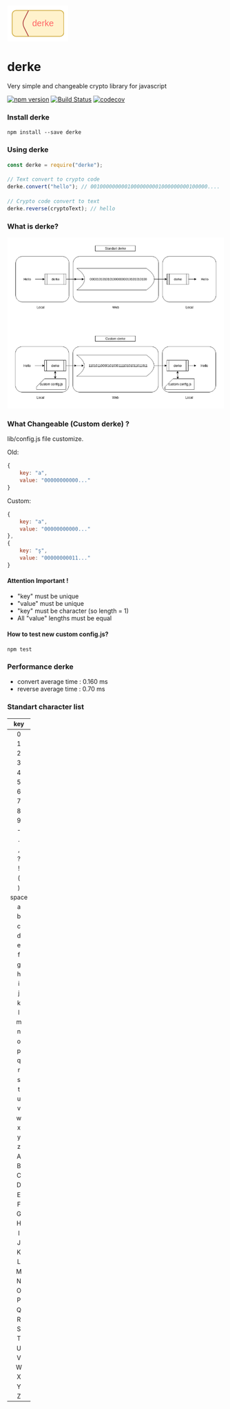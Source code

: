 [![derke](./content/derke-logo.png)](https://github.com/veysel/derke)

# derke

Very simple and changeable crypto library for javascript

[![npm version](https://badge.fury.io/js/derke.svg)](https://www.npmjs.com/package/derke)
[![Build Status](https://travis-ci.com/veysel/derke.svg?branch=master)](https://travis-ci.com/veysel/derke)
[![codecov](https://codecov.io/gh/veysel/derke/branch/master/graph/badge.svg)](https://codecov.io/gh/veysel/derke)

### Install derke

```
npm install --save derke
```

### Using derke

```javascript
const derke = require("derke");

// Text convert to crypto code
derke.convert("hello"); // 00100000000010000000001000000000100000....

// Crypto code convert to text
derke.reverse(cryptoText); // hello
```

### What is derke?
![diagram](./content/derke-diagram.png)

### What Changeable (Custom derke) ?
lib/config.js file customize.

Old:
```js
{
    key: "a",
    value: "00000000000..."
}
```

Custom:
```js
{
    key: "a",
    value: "00000000000..."
},
{
    key: "ş",
    value: "00000000011..."
}
```

#### Attention Important !
- "key" must be unique
- "value" must be unique
- "key" must be character (so length = 1)
- All "value" lengths must be equal

#### How to test new custom config.js?
```
npm test
```

### Performance derke

- convert average time : 0.160 ms
- reverse average time : 0.70 ms

### Standart character list
| key   |
|:-----:|
| 0     |
| 1     |
| 2     |
| 3     |
| 4     |
| 5     |
| 6     |
| 7     |
| 8     |
| 9     |
| -     |
| .     |
| ,     |
| ?     |
| !     |
| (     |
| )     |
| space |
| a     |
| b     |
| c     |
| d     |
| e     |
| f     |
| g     |
| h     |
| i     |
| j     |
| k     |
| l     |
| m     |
| n     |
| o     |
| p     |
| q     |
| r     |
| s     |
| t     |
| u     |
| v     |
| w     |
| x     |
| y     |
| z     |
| A     |
| B     |
| C     |
| D     |
| E     |
| F     |
| G     |
| H     |
| I     |
| J     |
| K     |
| L     |
| M     |
| N     |
| O     |
| P     |
| Q     |
| R     |
| S     |
| T     |
| U     |
| V     |
| W     |
| X     |
| Y     |
| Z     |